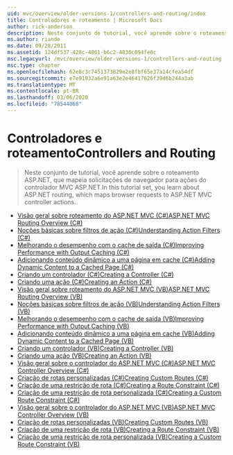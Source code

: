 ```yaml
---
uid: mvc/overview/older-versions-1/controllers-and-routing/index
title: Controladores e roteamento | Microsoft Docs
author: rick-anderson
description: Neste conjunto de tutorial, você aprende sobre o roteamento ASP.NET, que mapeia solicitações de navegador para ações do controlador MVC ASP.NET.
ms.author: riande
ms.date: 09/28/2011
ms.assetid: 124df537-428c-4861-b6c2-4830c094fe0c
msc.legacyurl: /mvc/overview/older-versions-1/controllers-and-routing
msc.type: chapter
ms.openlocfilehash: 62e8c3c7451373829e2e8fbf65e37a14cfea54df
ms.sourcegitcommit: e7e91932a6e91a63e2e46417626f39d6b244a3ab
ms.translationtype: MT
ms.contentlocale: pt-BR
ms.lasthandoff: 03/06/2020
ms.locfileid: "78544068"
---
```

# <a name="controllers-and-routing"></a><span data-ttu-id="229be-103">Controladores e roteamento</span><span class="sxs-lookup"><span data-stu-id="229be-103">Controllers and Routing</span></span>

> <span data-ttu-id="229be-104">Neste conjunto de tutorial, você aprende sobre o roteamento ASP.NET, que mapeia solicitações de navegador para ações do controlador MVC ASP.NET.</span><span class="sxs-lookup"><span data-stu-id="229be-104">In this tutorial set, you learn about ASP.NET routing, which maps browser requests to ASP.NET MVC controller actions.</span></span>

- [<span data-ttu-id="229be-105">Visão geral sobre roteamento do ASP.NET MVC (C#)</span><span class="sxs-lookup"><span data-stu-id="229be-105">ASP.NET MVC Routing Overview (C#)</span></span>](asp-net-mvc-routing-overview-cs.md)
- [<span data-ttu-id="229be-106">Noções básicas sobre filtros de ação (C#)</span><span class="sxs-lookup"><span data-stu-id="229be-106">Understanding Action Filters (C#)</span></span>](understanding-action-filters-cs.md)
- [<span data-ttu-id="229be-107">Melhorando o desempenho com o cache de saída (C#)</span><span class="sxs-lookup"><span data-stu-id="229be-107">Improving Performance with Output Caching (C#)</span></span>](improving-performance-with-output-caching-cs.md)
- [<span data-ttu-id="229be-108">Adicionando conteúdo dinâmico a uma página em cache (C#)</span><span class="sxs-lookup"><span data-stu-id="229be-108">Adding Dynamic Content to a Cached Page (C#)</span></span>](adding-dynamic-content-to-a-cached-page-cs.md)
- [<span data-ttu-id="229be-109">Criando um controlador (C#)</span><span class="sxs-lookup"><span data-stu-id="229be-109">Creating a Controller (C#)</span></span>](creating-a-controller-cs.md)
- [<span data-ttu-id="229be-110">Criando uma ação (C#)</span><span class="sxs-lookup"><span data-stu-id="229be-110">Creating an Action (C#)</span></span>](creating-an-action-cs.md)
- [<span data-ttu-id="229be-111">Visão geral sobre roteamento do ASP.NET MVC (VB)</span><span class="sxs-lookup"><span data-stu-id="229be-111">ASP.NET MVC Routing Overview (VB)</span></span>](asp-net-mvc-routing-overview-vb.md)
- [<span data-ttu-id="229be-112">Noções básicas sobre filtros de ação (VB)</span><span class="sxs-lookup"><span data-stu-id="229be-112">Understanding Action Filters (VB)</span></span>](understanding-action-filters-vb.md)
- [<span data-ttu-id="229be-113">Melhorando o desempenho com o cache de saída (VB)</span><span class="sxs-lookup"><span data-stu-id="229be-113">Improving Performance with Output Caching (VB)</span></span>](improving-performance-with-output-caching-vb.md)
- [<span data-ttu-id="229be-114">Adicionando conteúdo dinâmico a uma página em cache (VB)</span><span class="sxs-lookup"><span data-stu-id="229be-114">Adding Dynamic Content to a Cached Page (VB)</span></span>](adding-dynamic-content-to-a-cached-page-vb.md)
- [<span data-ttu-id="229be-115">Criando um controlador (VB)</span><span class="sxs-lookup"><span data-stu-id="229be-115">Creating a Controller (VB)</span></span>](creating-a-controller-vb.md)
- [<span data-ttu-id="229be-116">Criando uma ação (VB)</span><span class="sxs-lookup"><span data-stu-id="229be-116">Creating an Action (VB)</span></span>](creating-an-action-vb.md)
- [<span data-ttu-id="229be-117">Visão geral sobre o controlador do ASP.NET MVC (C#)</span><span class="sxs-lookup"><span data-stu-id="229be-117">ASP.NET MVC Controller Overview (C#)</span></span>](aspnet-mvc-controllers-overview-cs.md)
- [<span data-ttu-id="229be-118">Criação de rotas personalizadas (C#)</span><span class="sxs-lookup"><span data-stu-id="229be-118">Creating Custom Routes (C#)</span></span>](creating-custom-routes-cs.md)
- [<span data-ttu-id="229be-119">Criação de uma restrição de rota (C#)</span><span class="sxs-lookup"><span data-stu-id="229be-119">Creating a Route Constraint (C#)</span></span>](creating-a-route-constraint-cs.md)
- [<span data-ttu-id="229be-120">Criação de uma restrição de rota personalizada (C#)</span><span class="sxs-lookup"><span data-stu-id="229be-120">Creating a Custom Route Constraint (C#)</span></span>](creating-a-custom-route-constraint-cs.md)
- [<span data-ttu-id="229be-121">Visão geral sobre o controlador do ASP.NET MVC (VB)</span><span class="sxs-lookup"><span data-stu-id="229be-121">ASP.NET MVC Controller Overview (VB)</span></span>](asp-net-mvc-controller-overview-vb.md)
- [<span data-ttu-id="229be-122">Criação de rotas personalizadas (VB)</span><span class="sxs-lookup"><span data-stu-id="229be-122">Creating Custom Routes (VB)</span></span>](creating-custom-routes-vb.md)
- [<span data-ttu-id="229be-123">Criação de uma restrição de rota (VB)</span><span class="sxs-lookup"><span data-stu-id="229be-123">Creating a Route Constraint (VB)</span></span>](creating-a-route-constraint-vb.md)
- [<span data-ttu-id="229be-124">Criação de uma restrição de rota personalizada (VB)</span><span class="sxs-lookup"><span data-stu-id="229be-124">Creating a Custom Route Constraint (VB)</span></span>](creating-a-custom-route-constraint-vb.md)
